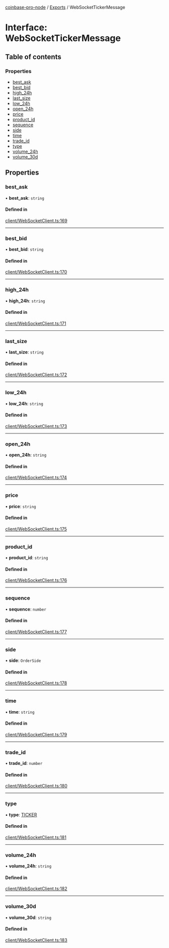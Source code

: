 [coinbase-pro-node](../README.md) / [Exports](../modules.md) / WebSocketTickerMessage

# Interface: WebSocketTickerMessage

## Table of contents

### Properties

- [best_ask](websockettickermessage.md#best_ask)
- [best_bid](websockettickermessage.md#best_bid)
- [high_24h](websockettickermessage.md#high_24h)
- [last_size](websockettickermessage.md#last_size)
- [low_24h](websockettickermessage.md#low_24h)
- [open_24h](websockettickermessage.md#open_24h)
- [price](websockettickermessage.md#price)
- [product_id](websockettickermessage.md#product_id)
- [sequence](websockettickermessage.md#sequence)
- [side](websockettickermessage.md#side)
- [time](websockettickermessage.md#time)
- [trade_id](websockettickermessage.md#trade_id)
- [type](websockettickermessage.md#type)
- [volume_24h](websockettickermessage.md#volume_24h)
- [volume_30d](websockettickermessage.md#volume_30d)

## Properties

### best_ask

• **best_ask**: `string`

#### Defined in

[client/WebSocketClient.ts:169](https://github.com/bennycode/coinbase-pro-node/blob/4fcd15c/src/client/WebSocketClient.ts#L169)

---

### best_bid

• **best_bid**: `string`

#### Defined in

[client/WebSocketClient.ts:170](https://github.com/bennycode/coinbase-pro-node/blob/4fcd15c/src/client/WebSocketClient.ts#L170)

---

### high_24h

• **high_24h**: `string`

#### Defined in

[client/WebSocketClient.ts:171](https://github.com/bennycode/coinbase-pro-node/blob/4fcd15c/src/client/WebSocketClient.ts#L171)

---

### last_size

• **last_size**: `string`

#### Defined in

[client/WebSocketClient.ts:172](https://github.com/bennycode/coinbase-pro-node/blob/4fcd15c/src/client/WebSocketClient.ts#L172)

---

### low_24h

• **low_24h**: `string`

#### Defined in

[client/WebSocketClient.ts:173](https://github.com/bennycode/coinbase-pro-node/blob/4fcd15c/src/client/WebSocketClient.ts#L173)

---

### open_24h

• **open_24h**: `string`

#### Defined in

[client/WebSocketClient.ts:174](https://github.com/bennycode/coinbase-pro-node/blob/4fcd15c/src/client/WebSocketClient.ts#L174)

---

### price

• **price**: `string`

#### Defined in

[client/WebSocketClient.ts:175](https://github.com/bennycode/coinbase-pro-node/blob/4fcd15c/src/client/WebSocketClient.ts#L175)

---

### product_id

• **product_id**: `string`

#### Defined in

[client/WebSocketClient.ts:176](https://github.com/bennycode/coinbase-pro-node/blob/4fcd15c/src/client/WebSocketClient.ts#L176)

---

### sequence

• **sequence**: `number`

#### Defined in

[client/WebSocketClient.ts:177](https://github.com/bennycode/coinbase-pro-node/blob/4fcd15c/src/client/WebSocketClient.ts#L177)

---

### side

• **side**: `OrderSide`

#### Defined in

[client/WebSocketClient.ts:178](https://github.com/bennycode/coinbase-pro-node/blob/4fcd15c/src/client/WebSocketClient.ts#L178)

---

### time

• **time**: `string`

#### Defined in

[client/WebSocketClient.ts:179](https://github.com/bennycode/coinbase-pro-node/blob/4fcd15c/src/client/WebSocketClient.ts#L179)

---

### trade_id

• **trade_id**: `number`

#### Defined in

[client/WebSocketClient.ts:180](https://github.com/bennycode/coinbase-pro-node/blob/4fcd15c/src/client/WebSocketClient.ts#L180)

---

### type

• **type**: [TICKER](../enums/websocketresponsetype.md#ticker)

#### Defined in

[client/WebSocketClient.ts:181](https://github.com/bennycode/coinbase-pro-node/blob/4fcd15c/src/client/WebSocketClient.ts#L181)

---

### volume_24h

• **volume_24h**: `string`

#### Defined in

[client/WebSocketClient.ts:182](https://github.com/bennycode/coinbase-pro-node/blob/4fcd15c/src/client/WebSocketClient.ts#L182)

---

### volume_30d

• **volume_30d**: `string`

#### Defined in

[client/WebSocketClient.ts:183](https://github.com/bennycode/coinbase-pro-node/blob/4fcd15c/src/client/WebSocketClient.ts#L183)
